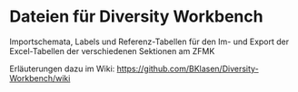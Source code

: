 Dateien für Diversity Workbench
======

Importschemata, Labels und Referenz-Tabellen für den Im- und Export der Excel-Tabellen der verschiedenen Sektionen am ZFMK

Erläuterungen dazu im Wiki: https://github.com/BKlasen/Diversity-Workbench/wiki
